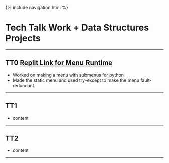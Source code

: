 {% include navigation.html %}
# Tech Talk Work + Data Structures Projects
***
## TT0 [Replit Link for Menu Runtime](https://replit.com/@YashShah49/TT0-Menu#main.py)
- Worked on making a menu with submenus for python
- Made the static menu and used try-except to make the menu fault-redundant.

***

## TT1
- content

***

## TT2
- content

***
